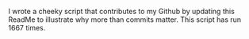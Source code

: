 I wrote a cheeky script that contributes to my Github by updating this ReadMe to illustrate why more than commits matter. This script has run 1667 times.